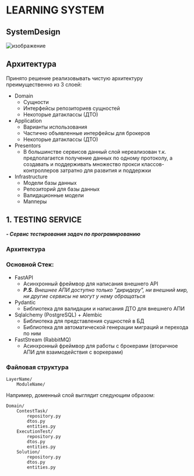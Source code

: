 # LEARNING SYSTEM

## SystemDesign
![изображение](https://github.com/user-attachments/assets/b165c2cc-bc8b-45a4-a650-a141073bc481)

## Архитектура
Принято решение реализовывать чистую архитектуру преимущественно из 3 слоей:
* Domain
  * Сущности
  * Интерфейсы репозиториев сущностей
  * Некоторые датаклассы (ДТО)
* Application
  * Варианты использования
  * Частично объявленные интерфейсы для брокеров
  * Некоторые датаклассы (ДТО)
* Presentors
  * В большинстве сервисов данный слой нереализован т.к. предполагается получение данных по одному протоколу, а создавать и поддерживать множество прокси классов-контроллеров затратно для развития и поддержки
* Infrastructure
  * Модели базы данных
  * Репозиторий для базы данных
  * Валидационные модели
  * Мапперы

## 1. TESTING SERVICE
_**- Сервис тестирования задач по програмированию**_

### Архитектура 


### Основной Стек:

* FastAPI
  * Асинхронный фреймвор для написания внешнего API
  * _**P.S.** Внешнее АПИ доступно только "диридеру", ни внешний мир, ни другие сервисы не могут у нему обращаться_
* Pydantic
  * Библиотека для валидации и написания ДТО для внешнего АПИ
* Sqlalchemy (PostgreSQL) + Alembic
  * Библиотека для представления сущностей в БД
  * Библиотека для автоматической генерации миграций и перехода по ним 
* FastStream (RabbitMQ)
  * Асинхронный фреймвор для работы с брокерами (вторичное АПИ для взаимодействия с воркерами)
 
### Файловая структура
``` 
LayerName/
    ModuleName/
```

Например, доменный слой выглядит следующим образом:
```
Domain/
    ContestTask/
        repository.py
        dtos.py
        entities.py            
    ExecutionTest/
        repository.py
        dtos.py
        entities.py        
    Solution/
        repository.py
        dtos.py
        entities.py  
```
